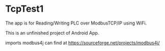 # TcpTest1

The app is for Reading/Writing PLC over ModbusTCP/IP using WiFi.

This is an unfinished project of Android App.

imports modbus4j can find at https://sourceforge.net/projects/modbus4j/
